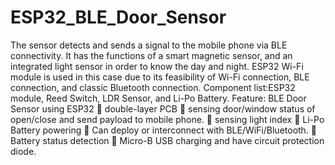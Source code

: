 # ESP32_BLE_Door_Sensor
The sensor detects and sends a signal to the mobile phone via BLE connectivity. It has the functions of a smart magnetic sensor, and an integrated light sensor in order to know the day and night. ESP32 Wi-Fi module is used in this case due to its feasibility of Wi-Fi connection, BLE connection, and classic Bluetooth connection.
Component list:ESP32 module, Reed Switch, LDR Sensor, and Li-Po Battery.
Feature: BLE Door Sensor using ESP32  double-layer PCB  sensing door/window status of open/close and send payload to mobile phone.  sensing light index  Li-Po Battery powering  Can deploy or interconnect with BLE/WiFi/Bluetooth.  Battery status detection  Micro-B USB charging and have circuit protection diode.
